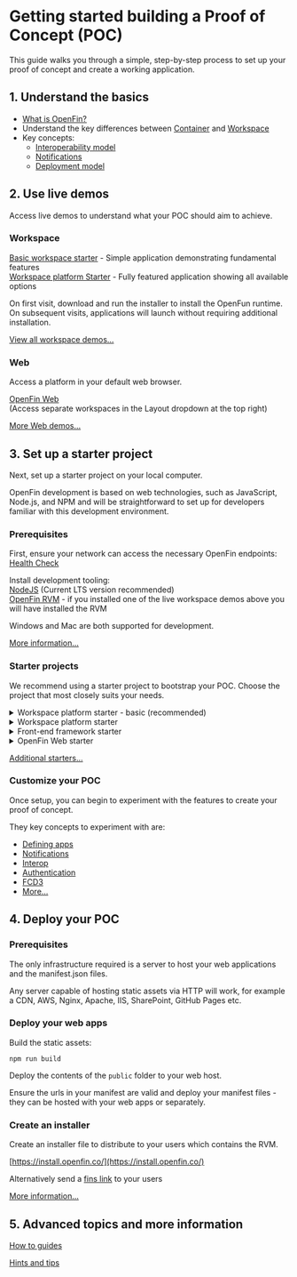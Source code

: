 # Getting started building a Proof of Concept (POC)

This guide walks you through a simple, step-by-step process to set up your proof of concept and create a working application.

## 1. Understand the basics

* [What is OpenFin?](https://youtu.be/40bNqihjyXw?si=NjFSDaiKH513YEOq)
* Understand the key differences between [Container](https://developers.openfin.co/of-docs/docs/container-overview) and [Workspace](https://developers.openfin.co/of-docs/docs/overview-of-workspace)
* Key concepts:
  * [Interoperability model](https://developers.openfin.co/of-docs/docs/interoperability-overview)
  * [Notifications](https://developers.openfin.co/of-docs/docs/overview-notifications)
  * [Deployment model](https://developers.openfin.co/of-docs/docs/deploying-applications)

## 2. Use live demos

Access live demos to understand what your POC should aim to achieve.

### Workspace

[Basic workspace starter](https://start.openfin.co/?manifest=https%3A%2F%2Fbuilt-on-openfin.github.io%2Fworkspace-starter%2Fworkspace%2Fv19.0.0%2Fworkspace-platform-starter-basic%2Fmanifest.fin.json) - Simple application demonstrating fundamental features  
[Workspace platform Starter](https://start.openfin.co/?manifest=https%3A%2F%2Fbuilt-on-openfin.github.io%2Fworkspace-starter%2Fworkspace%2Fv19.0.0%2Fworkspace-platform-starter%2Fsecond.manifest.fin.json) - Fully featured application showing all available options

On first visit, download and run the installer to install the OpenFun runtime. On subsequent visits, applications will launch without requiring additional installation.

[View all workspace demos…](https://github.com/built-on-openfin/workspace-starter)

### Web

Access a platform in your default web browser.

[OpenFin Web](https://built-on-openfin.github.io/web-starter/web/v19.0.0/web-interop-support-context-and-intents/platform/provider.html)  
(Access separate workspaces in the Layout dropdown at the top right)

[More Web demos…](https://github.com/built-on-openfin/web-starter)

## 3. Set up a starter project

Next, set up a starter project on your local computer.

OpenFin development is based on web technologies, such as JavaScript, Node.js, and NPM and will be straightforward to set up for developers familiar with this development environment.

### Prerequisites

First, ensure your network can access the necessary OpenFin endpoints: [Health Check](https://cdn.openfin.co/health/deployment/index.html)

Install development tooling:  
[NodeJS](https://nodejs.org/en/download/package-manager) (Current LTS version recommended)  
[OpenFin RVM](https://developer.openfin.co/versions/?product=RVM) - if you installed one of the live workspace demos above you will have installed the RVM

Windows and Mac are both supported for development.

[More information...](https://developers.openfin.co/of-docs/docs/set-up-your-dev-environment)

### Starter projects

We recommend using a starter project to bootstrap your POC. Choose the project that most closely suits your needs.

<details>
<summary>Workspace platform starter - basic (recommended)</summary>

Demonstrates a basic OpenFin workspace platform. 

Take note of the `client/src/provider.ts` file to observe how to initialize the platform and launch apps. And `public/manifest.fin.json` to configure a platform.

Set up the starter for local development:
```sh
git clone https://github.com/built-on-openfin/workspace-starter.git --depth=1
cd workspace-starter/how-to/workspace-platform-starter-basic
npm install
npm run build
npm start

//in a separate terminal
cd workspace-starter/how-to/workspace-platform-starter-basic
npm run client
```

Once loaded, the Home screen will appear with a prompt: *What would you like to do?*

Press the enter key to see all the available apps.

[More information…](https://github.com/built-on-openfin/workspace-starter/tree/main/how-to/workspace-platform-starter-basic)
</details>

<details>
<summary>Workspace platform starter</summary>

Demonstrates a fully-featured OpenFin workspace platform demonstrating advanced use cases.

The features are encapsulated into modules, see `client/src/modules`

Set up the starter for local development:
```sh
git clone https://github.com/built-on-openfin/workspace-starter.git --depth=1
cd workspace-starter/how-to/workspace-platform-starter
npm run setup
npm start

//in a separate terminal
cd workspace-starter/how-to/workspace-platform-starter
npm run client
```

Once initialized the Home screen and Dock will appear. From the Dock, explore the various options.

*Note, Mac or WSL users may experience some issues when building the applications. A Windows PC is recommended.*

[More information…](https://github.com/built-on-openfin/workspace-starter/tree/main/how-to/workspace-platform-starter)
</details>

<details>
<summary>Front-end framework starter</summary>

A basic application showing how to boostrap an OpenFin container or workspace using front-end frameworks (React or Angular).

Set up the starter for local development:
```sh
git clone https://github.com/built-on-openfin/frontend-framework-starter.git --depth=1
cd frontend-framework-starter/frameworks/react/workspace  // Or angular
npm install
npm start

//in a separate terminal
cd frontend-framework-starter/frameworks/react
npm run client
```

Once loaded, the Home screen will appear with a prompt: *What would you like to do?*

Press the enter key to see all the available apps.

[More information…](https://github.com/built-on-openfin/frontend-framework-starter)
</details>

<details>
<summary>OpenFin Web starter</summary>

An OpenFin workspace running in your default browser, demonstrating Interop and Layout features.

Set up the starter for local development:
```sh
git clone https://github.com/built-on-openfin/web-starter.git --depth=1
cd web-starter
npm install
npm run build
cd how-to/web-layout // or any subfolder of your choice
npm start

//in a separate terminal
npm run client
```

Your default browser will load the platform, otherwise visit [http://localhost:6060/platform/provider.html](http://localhost:6060/platform/provider.html)

*Note, Mac or WSL users may experience some issues when building the applications. A Windows PC is recommended.*

[More information…](https://github.com/built-on-openfin/web-starter)
</details>

[Additional starters...](https://github.com/built-on-openfin/workspace-starter/tree/main/how-to)

### Customize your POC

Once setup, you can begin to experiment with the features to create your proof of concept.

They key concepts to experiment with are:

- [Defining apps](https://github.com/built-on-openfin/workspace-starter/blob/main/how-to/workspace-platform-starter/docs/how-to-define-apps.md)
- [Notifications](https://github.com/built-on-openfin/workspace-starter/blob/main/how-to/workspace-platform-starter/docs/how-to-use-notifications.md)
- [Interop](https://github.com/built-on-openfin/workspace-starter/blob/main/how-to/workspace-platform-starter/docs/how-to-customize-your-interop-broker.md)
- [Authentication](https://github.com/built-on-openfin/workspace-starter/blob/main/how-to/workspace-platform-starter/docs/how-to-authenticate.md)
- [FCD3](https://github.com/built-on-openfin/workspace-starter/blob/main/how-to/workspace-platform-starter/docs/what-is-fdc3.md)
- [More…](https://github.com/built-on-openfin/workspace-starter/tree/main/how-to/workspace-platform-starter/docs)

## 4. Deploy your POC

### Prerequisites

The only infrastructure required is a server to host your web applications and the manifest.json files.

Any server capable of hosting static assets via HTTP will work, for example a CDN, AWS, Nginx, Apache, IIS, SharePoint, GitHub Pages etc.

### Deploy your web apps

Build the static assets:

```
npm run build
```

Deploy the contents of the `public` folder to your web host.

Ensure the urls in your manifest are valid and deploy your manifest files - they can be hosted with your web apps or separately.

### Create an installer

Create an installer file to distribute to your users which contains the RVM.

[https://install.openfin.co/](https://install.openfin.co/)

Alternatively send a [fins link](https://developers.openfin.co/of-docs/docs/deep-linking) to your users

[More information...](https://developers.openfin.co/of-docs/docs/deploying-applications)

## 5. Advanced topics and more information

[How to guides](https://github.com/built-on-openfin/workspace-starter/tree/main/how-to/workspace-platform-starter/docs)

[Hints and tips](https://github.com/built-on-openfin/workspace-starter/tree/main/how-to/hints-and-tips)
